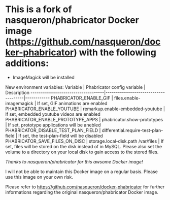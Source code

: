 # This is a fork of nasqueron/phabricator Docker image (https://github.com/nasqueron/docker-phabricator) with the following additions:

* ImageMagick will be installed
 
New environment variables:
Variable                            | Phabricator config variable          | Description
------------------------------------|--------------------------------------|------------
PHABRICATOR_ENABLE_GIF		        | files.enable-imagemagick             | If set, GIF animations are enabled
PHABRICATOR_ENABLE_YOUTUBE          | remarkup.enable-embedded-youtube     | If set, embedded youtube videos are enabled
PHABRICATOR_ENABLE_PROTOTYPE_APPS   | phabricator.show-prototypes          | If set, prototype applications will be anebled
PHABRICATOR_DISABLE_TEST_PLAN_FIELD | differential.require-test-plan-field | If set, the test-plan-field will be disabled
PHABRICATOR_SAVE_FILES_ON_DISC      | storage.local-disk.path /var/files   | If set, files will be stored on the disk instead of in MySQL. Please also set the volume to a directory on your local disk to gain access to the stored files.

*Thanks to nasqueron/phabricator for this awsome Docker image!*

I will not be able to maintain this Docker image on a regular basis.
Please use this image on your own risk. 

Please refer to https://github.com/nasqueron/docker-phabricator for further informations regarding the original nasqueron/phabricator Docker image.

